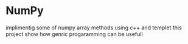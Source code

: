 # NumPy
implimentig some of numpy array methods using c++ and templet
this project show how genric progaramming can be usefull